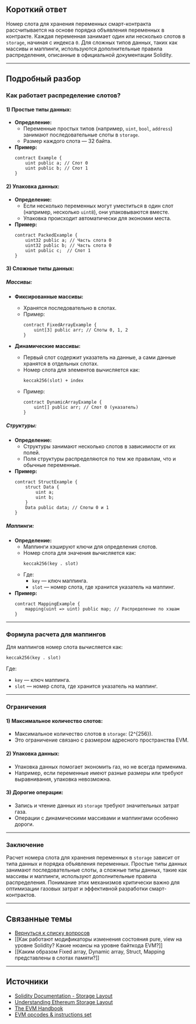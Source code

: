 ## Короткий ответ

Номер слота для хранения переменных смарт-контракта рассчитывается на основе порядка объявления переменных в контракте. Каждая переменная занимает один или несколько слотов в `storage`, начиная с индекса `0`. Для сложных типов данных, таких как массивы и маппинги, используются дополнительные правила распределения, описанные в официальной документации Solidity.

---

## Подробный разбор

### **Как работает распределение слотов?**

#### **1) Простые типы данных:**
- **Определение:**
  - Переменные простых типов (например, `uint`, `bool`, `address`) занимают последовательные слоты в `storage`.
  - Размер каждого слота — 32 байта.
- **Пример:**
  ```solidity
  contract Example {
      uint public a; // Слот 0
      uint public b; // Слот 1
  }
  ```

#### **2) Упаковка данных:**
- **Определение:**
  - Если несколько переменных могут уместиться в один слот (например, несколько `uint8`), они упаковываются вместе.
  - Упаковка происходит автоматически для экономии места.
- **Пример:**
  ```solidity
  contract PackedExample {
      uint32 public a; // Часть слота 0
      uint32 public b; // Часть слота 0
      uint public c;  // Слот 1
  }
  ```

#### **3) Сложные типы данных:**

##### **Массивы:**
- **Фиксированные массивы:**
  - Хранятся последовательно в слотах.
  - Пример:
    ```solidity
    contract FixedArrayExample {
        uint[3] public arr; // Слоты 0, 1, 2
    }
    ```

- **Динамические массивы:**
  - Первый слот содержит указатель на данные, а сами данные хранятся в отдельных слотах.
  - Номер слота для элементов вычисляется как:
    ```
    keccak256(slot) + index
    ```
  - Пример:
    ```solidity
    contract DynamicArrayExample {
        uint[] public arr; // Слот 0 (указатель)
    }
    ```

##### **Структуры:**
- **Определение:**
  - Структуры занимают несколько слотов в зависимости от их полей.
  - Поля структуры распределяются по тем же правилам, что и обычные переменные.
- **Пример:**
  ```solidity
  contract StructExample {
      struct Data {
          uint a;
          uint b;
      }
      Data public data; // Слоты 0 и 1
  }
  ```

##### **Маппинги:**
- **Определение:**
  - Маппинги хэшируют ключи для определения слотов.
  - Номер слота для значения вычисляется как:
    ```
    keccak256(key . slot)
    ```
  - Где:
    - `key` — ключ маппинга.
    - `slot` — номер слота, где хранится указатель на маппинг.
- **Пример:**
  ```solidity
  contract MappingExample {
      mapping(uint => uint) public map; // Распределение по хэшам
  }
  ```

---

### **Формула расчета для маппингов**

Для маппингов номер слота вычисляется как:
```
keccak256(key . slot)
```
Где:
- `key` — ключ маппинга.
- `slot` — номер слота, где хранится указатель на маппинг.

---

### **Ограничения**

#### **1) Максимальное количество слотов:**
- Максимальное количество слотов в `storage`: \(2^{256}\).
- Это ограничение связано с размером адресного пространства EVM.

#### **2) Упаковка данных:**
- Упаковка данных помогает экономить газ, но не всегда применима.
- Например, если переменные имеют разные размеры или требуют выравнивания, упаковка невозможна.

#### **3) Дорогие операции:**
- Запись и чтение данных из `storage` требуют значительных затрат газа.
- Операции с динамическими массивами и маппингами особенно дороги.

---

### **Заключение**

Расчет номера слота для хранения переменных в `storage` зависит от типа данных и порядка объявления переменных. Простые типы данных занимают последовательные слоты, а сложные типы данных, такие как массивы и маппинги, используют дополнительные правила распределения. Понимание этих механизмов критически важно для оптимизации газовых затрат и эффективной разработки смарт-контрактов.

---

## Связанные темы
- [Вернуться к списку вопросов](5.%20Список%20вопросов.md)
- [[Как работают модификаторы изменения состояния pure, view на уровне Solidity? Какие нюансы на уровне байткода EVM?]]
- [[Каким образом Fixed array, Dynamic array, Struct, Mapping представлены в слотах памяти?]]

---

## Источники
- [Solidity Documentation - Storage Layout](https://docs.soliditylang.org/en/latest/internals/layout_in_storage.html)
- [Understanding Ethereum Storage Layout](https://medium.com/@hayeah/diving-into-the-ethereum-vm-part-2-storage-layout-bc5349cb11b7)
- [The EVM Handbook](https://noxx3xxon.notion.site/noxx3xxon/The-EVM-Handbook-bb38e175cc404111a391907c4975426d)
- [EVM opcodes & instructions set](https://www.evm.codes/)
